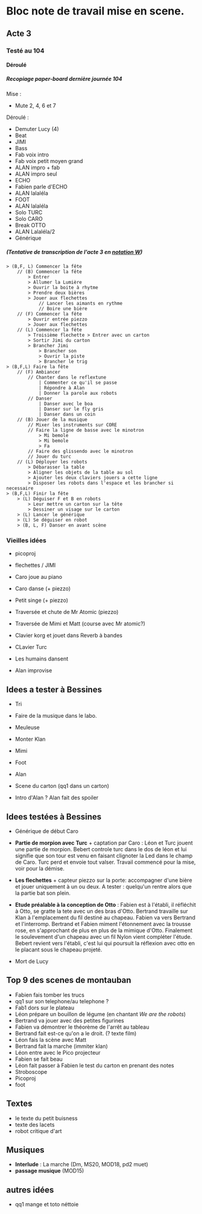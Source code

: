 # Bloc note de travail mise en scene.

## Acte 3

### Testé au 104


#### Déroulé

##### Recopiage paper-board dernière journée 104

Mise :
- Mute 2, 4, 6 et 7


Déroulé :
- Demuter Lucy (4)
- Beat
- JIMI
- Bass
- Fab voix intro
- Fab voix petit moyen grand
- ALAN impro + fab
- ALAN impro seul
- ECHO
- Fabien parle d'ECHO
- ALAN lalaléla
- FOOT
- ALAN lalaléla
- Solo TURC
- Solo CARO
- Break OTTO
- ALAN Lalaléla/2
- Générique

##### (Tentative de transcription de l'acte 3 en [notation W](https://organon.pw/la-notation-w/))

```
> (B,F, L) Commencer la fête
    // (B) Commencer la fête
        > Entrer
        > Allumer la Lumière
        > Ouvrir la boite à rhytme
        > Prendre deux bières
        > Jouer aux flechettes
            // Lancer les aimants en rythme
            // Boire une bière
    // (F) Commencer la fête
        > Ouvrir entrée piezzo
        > Jouer aux flechettes
    // (L) Commencer la fête
        > Troisième flechette > Entrer avec un carton
        > Sortir Jimi du carton
        > Brancher Jimi
            > Brancher son
            > Ouvrir la piste
            > Brancher le trig
> (B,F,L) Faire la fête
    // (F) Ambiancer
        // Chanter dans le reflextune
            | Commenter ce qu'il se passe
            | Répondre à Alan
            | Donner la parole aux robots
        // Danser
            | Danser avec le boa
            | Danser sur le fly gris
            | Danser dans un coin
    // (B) Jouer de la musique
        // Mixer les instruments sur CORE
        // Faire la ligne de basse avec le minotron
            > Mi bemole
            > Mi bemole
            > Fa
        // Faire des glissendo avec le minotron
        // Jouer du turc
    // (L) Déployer les robots
        > Débarasser la table
        > Aligner les objets de la table au sol
        > Ajouter les deux claviers jouers a cette ligne
        > Disposer les robots dans l'espace et les brancher si necessaire
> (B,F,L) Finir la fête
    > (L) Déguiser F et B en robots
        > Leur mettre un carton sur la tête
        > Dessiner un visage sur le carton
    > (L) Lancer le générique
    > (L) Se déguiser en robot
    > (B, L, F) Danser en avant scène
```


### Vieilles idées

- picoproj

- flechettes / JIMI
- Caro joue au piano
- Caro danse (+ piezzo)
- Petit singe (+ piezzo)
- Traversée et chute de Mr Atomic (piezzo)
- Traversée de Mimi et Matt (course avec Mr atomic?)
- Clavier korg et jouet dans Reverb à bandes
- CLavier Turc
- Les humains dansent
- Alan improvise

## Idees a tester à Bessines

- Tri
- Faire de la musique dans le labo.

- Meuleuse
- Monter Klan
- Mimi
- Foot
- Alan
- Scene du carton (qq1 dans un carton)
- Intro d'Alan ? Alan fait des spoiler


##  Idees testées à Bessines

- Générique de début Caro

- **Partie de morpion avec Turc** + captation par Caro : Léon et Turc jouent une partie de morpion. Bebert controle turc dans le dos de léon et lui signifie que son tour est venu en faisant clignoter la Led dans le champ de Caro. Turc perd et envoie tout valser. Travail commencé pour la mise, voir pour la démise.

- **Les flechettes** + capteur piezzo sur la porte: accompagner d'une bière et jouer uniquement à un ou deux. A tester : quelqu'un rentre alors que la partie bat son plein.

- **Etude préalable à la conception de Otto** : Fabien est à l'établi, il réfléchit à Otto, se gratte la tete avec un des bras d'Otto. Bertrand travaille sur Klan à l'emplacement du fil destiné au chapeau. Fabien va vers Bertrand et l'interromp. Bertrand et Fabien miment l'étonnement avec la trousse rose, en s'approchant de plus en plus de la mimique d'Otto. Finalement le soulevement d'un chapeau avec un fil Nylon vient compléter l'étude. Bebert revient vers l'établi, c'est lui qui poursuit la réflexion avec otto en le placant sous le chapeau projeté.

- Mort de Lucy

## Top 9 des scenes de montauban

- Fabien fais tomber les trucs
- qq1 sur son telephone/au telephone ?
- Fab1 dors sur le plateau
- Léon prépare un bouillon de légume (en chantant *We are the robots*)
- Bertrand va jouer avec des petites figurines
- Fabien va démontrer le théorème de l'arrêt au tableau
- Bertrand fait est-ce qu'on a le droit. (? texte film)
- Léon fais la scène avec Matt
- Bertrand fait la marche (immiter klan)
- Léon entre avec le Pico projecteur
- Fabien se fait beau
- Léon fait passer à Fabien le test du carton en prenant des notes
- Stroboscope
- Picoproj
- foot

## Textes

- le texte du petit buisness
- texte des lacets
- robot critique d'art

## Musiques

- **Interlude** : La marche (Dm, MS20, MOD18, pd2 muet)
- **passage musique**  (MOD15)

## autres idées
- qq1 mange et toto néttoie
